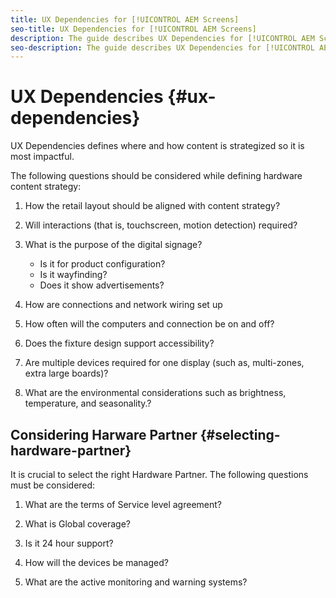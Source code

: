 ```yaml
---
title: UX Dependencies for [!UICONTROL AEM Screens]
seo-title: UX Dependencies for [!UICONTROL AEM Screens]
description: The guide describes UX Dependencies for [!UICONTROL AEM Screens]
seo-description: The guide describes UX Dependencies for [!UICONTROL AEM Screens]
---
```


# UX Dependencies {#ux-dependencies}

UX Dependencies defines where and how content is strategized so it is most impactful.

The following questions should be considered while defining hardware content strategy:

1. How the retail layout should be aligned with content strategy?

1. Will interactions (that is, touchscreen, motion detection) required?

1. What is the purpose of the digital signage?

   * Is it for product configuration?
   * Is it wayfinding?
   * Does it show advertisements?

1. How are connections and network wiring set up

1. How often will the computers and connection be on and off?

1. Does the fixture design support accessibility?

1. Are multiple devices required for one display (such as, multi-zones, extra large boards)?

1. What are the environmental considerations such as brightness, temperature, and seasonality.?

## Considering Harware Partner {#selecting-hardware-partner}

It is crucial to select the right Hardware Partner. The following questions must be considered:

1. What are the terms of Service level agreement?

1. What is Global coverage? 

1. Is it 24 hour support?

1. How will the devices be managed?

1. What are the active monitoring and warning systems?
